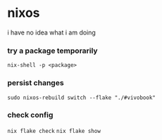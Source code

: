 # nixos
i have no idea what i am doing

### try a package temporarily
`nix-shell -p <package>`

### persist changes
`sudo nixos-rebuild switch --flake "./#vivobook"`

### check config
`nix flake check`
`nix flake show`